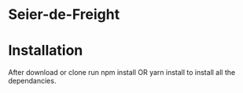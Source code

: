 # Seier-de-Freight

# Installation

After download or clone run npm install OR yarn install to install all the dependancies.
